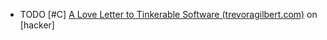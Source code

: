- TODO [#C] [A Love Letter to Tinkerable Software (trevoragilbert.com)](https://news.ycombinator.com/item?id=38961262) on [hacker]